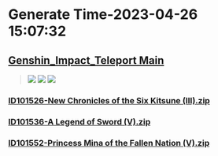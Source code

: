 # Generate Time-2023-04-26 15:07:32

## [Genshin_Impact_Teleport Main](https://github.com/Sam5440/Genshin_Impact_Teleport)

>![](https://komarev.com/ghpvc/?username=done439)
>![](https://komarev.com/ghpvc/?username=done438)
>![](https://komarev.com/ghpvc/?username=done437)

### [ID101526-New Chronicles of the Six Kitsune (III).zip](https://raw.githubusercontent.com/Sam5440/Genshin_Impact_Teleport/download/AutoGeneratePoint/Points%28Raw%29%5Bcn-en-ru%5D/en-us/Item/ID1061-IndoorScene_Dq_Syabugyo/ID101526-New%20Chronicles%20of%20the%20Six%20Kitsune%20%28III%29.zip)

### [ID101536-A Legend of Sword (V).zip](https://raw.githubusercontent.com/Sam5440/Genshin_Impact_Teleport/download/AutoGeneratePoint/Points%28Raw%29%5Bcn-en-ru%5D/en-us/Item/ID1061-IndoorScene_Dq_Syabugyo/ID101536-A%20Legend%20of%20Sword%20%28V%29.zip)

### [ID101552-Princess Mina of the Fallen Nation (V).zip](https://raw.githubusercontent.com/Sam5440/Genshin_Impact_Teleport/download/AutoGeneratePoint/Points%28Raw%29%5Bcn-en-ru%5D/en-us/Item/ID1061-IndoorScene_Dq_Syabugyo/ID101552-Princess%20Mina%20of%20the%20Fallen%20Nation%20%28V%29.zip)

